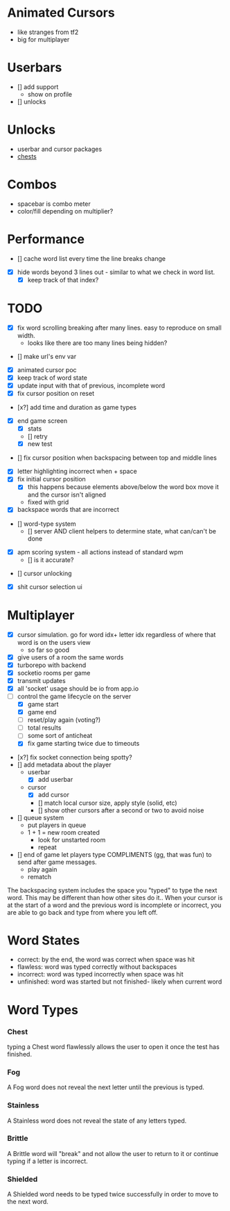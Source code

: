 # Animated Cursors
  - like stranges from tf2
  - big for multiplayer

# Userbars
  - [] add support
    - show on profile
  - [] unlocks

# Unlocks
  - userbar and cursor packages
  - [chests](#chest)

# Combos
  - spacebar is combo meter
  - color/fill depending on multiplier?

# Performance
  - [] cache word list every time the line breaks change
  - [x] hide words beyond 3 lines out - similar to what we check in word list.
    - [x] keep track of that index?

# TODO
- [x] fix word scrolling breaking after many lines. easy to reproduce on small width.
  - looks like there are too many lines being hidden?
- [] make url's env var
- [x] animated cursor poc
- [x] keep track of word state
- [x] update input with that of previous, incomplete word
- [x] fix cursor position on reset
- [x?] add time and duration as game types
- [x] end game screen
  - [x] stats
  - [] retry
  - [x] new test
- [] fix cursor position when backspacing between top and middle lines
- [x] letter highlighting incorrect when <last letter> + space
- [x] fix initial cursor position
  - [x] this happens because elements above/below the word box move it and the cursor isn't aligned
  - fixed with grid
- [x] backspace words that are incorrect
- [] word-type system
  - [] server AND client helpers to determine state, what can/can't be done
- [x] apm scoring system - all actions instead of standard wpm
  - [] is it accurate?
- [] cursor unlocking
- [x] shit cursor selection ui

# Multiplayer
- [x] cursor simulation. go for word idx+ letter idx regardless of where that word is on the users view
  - so far so good
- [x] give users of a room the same words
- [x] turborepo with backend
- [x] socketio rooms per game
- [x] transmit updates
- [x] all 'socket' usage should be io from app.io
- [ ] control the game lifecycle on the server
  - [x] game start
  - [x] game end
  - [ ] reset/play again (voting?)
  - [ ] total results
  - [ ] some sort of anticheat
  - [x] fix game starting twice due to timeouts
- [x?] fix socket connection being spotty?
- [] add metadata about the player
  - userbar
    - [x] add userbar
  - cursor
    - [x] add cursor
    - [] match local cursor size, apply style (solid, etc)
    - [] show other cursors after a second or two to avoid noise
- [] queue system
  - put players in queue
  - 1 + 1 = new room created
    - <next player queue> look for unstarted room
    - repeat
- [] end of game let players type COMPLIMENTS (gg, that was fun) to send after game messages.
  - play again
  - rematch

The backspacing system includes the space you "typed" to type the next word. This may be different than how other sites do it.. When your cursor is at the start of a word and the previous word is incomplete or incorrect, you are able to go back and type from where you left off.

# Word States
- correct: by the end, the word was correct when space was hit
- flawless: word was typed correctly without backspaces
- incorrect: word was typed incorrectly when space was hit
- unfinished: word was started but not finished- likely when current word

# Word Types

### Chest
typing a Chest word flawlessly allows the user to open it once the test has finished.

### Fog
A Fog word does not reveal the next letter until the previous is typed.

### Stainless
A Stainless word does not reveal the state of any letters typed.

### Brittle
A Brittle word will "break" and not allow the user to return to it or continue typing if a letter is incorrect.

### Shielded
A Shielded word needs to be typed twice successfully in order to move to the next word.
